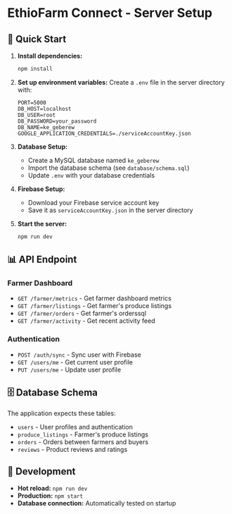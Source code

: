 # EthioFarm Connect - Server Setup

## 🚀 Quick Start

1. **Install dependencies:**
   ```bash
   npm install
   ```

2. **Set up environment variables:**
   Create a `.env` file in the server directory with:
   ```env
   PORT=5000
   DB_HOST=localhost
   DB_USER=root
   DB_PASSWORD=your_password
   DB_NAME=ke_geberew
   GOOGLE_APPLICATION_CREDENTIALS=./serviceAccountKey.json
   ```

3. **Database Setup:**
   - Create a MySQL database named `ke_geberew`
   - Import the database schema (see `database/schema.sql`)
   - Update `.env` with your database credentials

4. **Firebase Setup:**
   - Download your Firebase service account key
   - Save it as `serviceAccountKey.json` in the server directory

5. **Start the server:**
   ```bash
   npm run dev
   ```

## 📊 API Endpoint

### Farmer Dashboard
- `GET /farmer/metrics` - Get farmer dashboard metrics
- `GET /farmer/listings` - Get farmer's produce listings
- `GET /farmer/orders` - Get farmer's orderssql 
- `GET /farmer/activity` - Get recent activity feed

### Authentication
- `POST /auth/sync` - Sync user with Firebase
- `GET /users/me` - Get current user profile
- `PUT /users/me` - Update user profile

## 🗄️ Database Schema

The application expects these tables:
- `users` - User profiles and authentication
- `produce_listings` - Farmer's produce listings
- `orders` - Orders between farmers and buyers
- `reviews` - Product reviews and ratings

## 🔧 Development

- **Hot reload:** `npm run dev`
- **Production:** `npm start`
- **Database connection:** Automatically tested on startup
